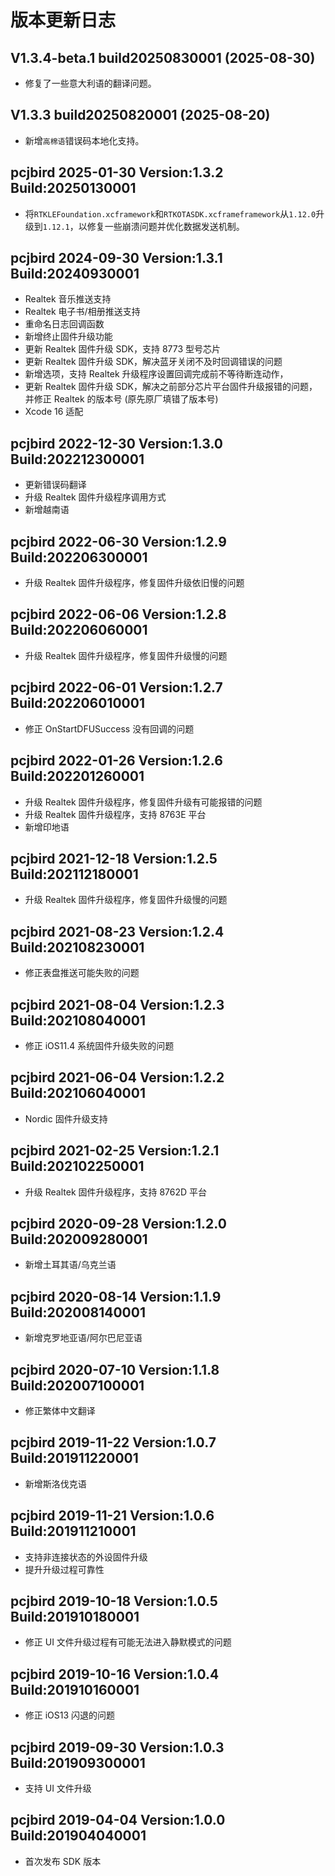 # 版本更新日志

## V1.3.4-beta.1 build20250830001 (2025-08-30)

- 修复了一些意大利语的翻译问题。

## V1.3.3 build20250820001 (2025-08-20)

- 新增`高棉语`错误码本地化支持。

## pcjbird 2025-01-30 Version:1.3.2 Build:20250130001

- 将`RTKLEFoundation.xcframework`和`RTKOTASDK.xcframeframework`从`1.12.0`升级到`1.12.1`，以修复一些崩溃问题并优化数据发送机制。

## pcjbird 2024-09-30 Version:1.3.1 Build:20240930001

- Realtek 音乐推送支持
- Realtek 电子书/相册推送支持
- 重命名日志回调函数
- 新增终止固件升级功能
- 更新 Realtek 固件升级 SDK，支持 8773 型号芯片
- 更新 Realtek 固件升级 SDK，解决蓝牙关闭不及时回调错误的问题
- 新增选项，支持 Realtek 升级程序设置回调完成前不等待断连动作，
- 更新 Realtek 固件升级 SDK，解决之前部分芯片平台固件升级报错的问题，并修正 Realtek 的版本号 (原先原厂填错了版本号)
- Xcode 16 适配

## pcjbird 2022-12-30 Version:1.3.0 Build:202212300001

- 更新错误码翻译
- 升级 Realtek 固件升级程序调用方式
- 新增越南语

## pcjbird 2022-06-30 Version:1.2.9 Build:202206300001

- 升级 Realtek 固件升级程序，修复固件升级依旧慢的问题

## pcjbird 2022-06-06 Version:1.2.8 Build:202206060001

- 升级 Realtek 固件升级程序，修复固件升级慢的问题

## pcjbird 2022-06-01 Version:1.2.7 Build:202206010001

- 修正 OnStartDFUSuccess 没有回调的问题

## pcjbird 2022-01-26 Version:1.2.6 Build:202201260001

- 升级 Realtek 固件升级程序，修复固件升级有可能报错的问题
- 升级 Realtek 固件升级程序，支持 8763E 平台
- 新增印地语

## pcjbird 2021-12-18 Version:1.2.5 Build:202112180001

- 升级 Realtek 固件升级程序，修复固件升级慢的问题

## pcjbird 2021-08-23 Version:1.2.4 Build:202108230001

- 修正表盘推送可能失败的问题

## pcjbird 2021-08-04 Version:1.2.3 Build:202108040001

- 修正 iOS11.4 系统固件升级失败的问题

## pcjbird 2021-06-04 Version:1.2.2 Build:202106040001

- Nordic 固件升级支持

## pcjbird 2021-02-25 Version:1.2.1 Build:202102250001

- 升级 Realtek 固件升级程序，支持 8762D 平台

## pcjbird 2020-09-28 Version:1.2.0 Build:202009280001

- 新增土耳其语/乌克兰语

## pcjbird 2020-08-14 Version:1.1.9 Build:202008140001

- 新增克罗地亚语/阿尔巴尼亚语

## pcjbird 2020-07-10 Version:1.1.8 Build:202007100001

- 修正繁体中文翻译

## pcjbird 2019-11-22 Version:1.0.7 Build:201911220001

- 新增斯洛伐克语

## pcjbird 2019-11-21 Version:1.0.6 Build:201911210001

- 支持非连接状态的外设固件升级
- 提升升级过程可靠性

## pcjbird 2019-10-18 Version:1.0.5 Build:201910180001

- 修正 UI 文件升级过程有可能无法进入静默模式的问题

## pcjbird 2019-10-16 Version:1.0.4 Build:201910160001

- 修正 iOS13 闪退的问题

## pcjbird 2019-09-30 Version:1.0.3 Build:201909300001

- 支持 UI 文件升级

## pcjbird 2019-04-04 Version:1.0.0 Build:201904040001

- 首次发布 SDK 版本
